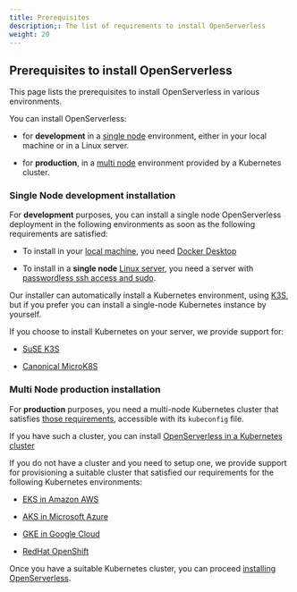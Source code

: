 ```yaml
---
title: Prerequisites
description;: The list of requirements to install OpenServerless
weight: 20
---
```

## Prerequisites to install OpenServerless

This page lists the prerequisites to install OpenServerless in various
environments.

You can install OpenServerless:

- for **development** in a [single node](#single-node-development-installation) environment,
    either in your local machine or in a Linux server.

- for **production**, in a [multi node](#multi-node-production-installation) environment
    provided by a Kubernetes cluster.

### Single Node development installation

For **development** purposes, you can install a single node
OpenServerless deployment in the following environments as soon as the
following requirements are satisfied:

- To install in your [local machine](/docs/installation/install/local/), you need
    [Docker Desktop](/docs/installation/prereq/docker/)

- To install in a **single node**
  [Linux server](/docs/installation/install/server/), you need a server with [passwordless ssh access and sudo](/docs/installation/prereq/server/).

Our installer can automatically install a Kubernetes environment, using
[K3S](https://k3s.io), but if you prefer you can install a single-node
Kubernetes instance by yourself.

If you choose to install Kubernetes on your server, we provide support
for:

- [SuSE K3S](/docs/installation/prereq/k3s/)

- [Canonical MicroK8S](/docs/installation/prereq/mk8s)

### Multi Node production installation

For **production** purposes, you need a multi-node Kubernetes cluster
that satisfies [those requirements](/docs/installation/prereq/kubernetes/),
accessible with its `kubeconfig` file.

If you have such a cluster, you can install
[OpenServerless in a Kubernetes cluster](/docs/installation/install/cluster/)

If you do not have a cluster and you need to setup one, we provide
support for provisioning a suitable cluster that satisfied our
requirements for the following Kubernetes environments:

- [EKS in Amazon AWS](/docs/installation/prereq/kubernetes/eks/)

- [AKS in Microsoft Azure](/docs/installation/prereq/kubernetes/aks/)

- [GKE in Google Cloud](/docs/installation/prereq/kubernetes/gke/)

- [RedHat OpenShift](/docs/installation/prereq/kubernetes/openshift/)

Once you have a suitable Kubernetes cluster, you can proceed
[installing OpenServerless](/docs/installation/install/).
